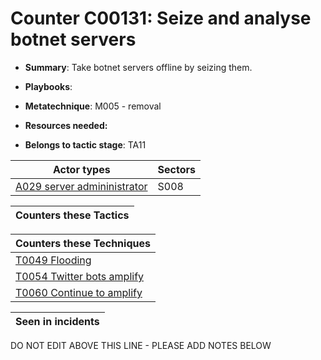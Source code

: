 # Counter C00131: Seize and analyse botnet servers

* **Summary**: Take botnet servers offline by seizing them. 

* **Playbooks**: 

* **Metatechnique**: M005 - removal

* **Resources needed:** 

* **Belongs to tactic stage**: TA11


| Actor types | Sectors |
| ----------- | ------- |
| [A029 server admininistrator ](../generated_pages/actortypes/A029.md) | S008 |



| Counters these Tactics |
| ---------------------- |



| Counters these Techniques |
| ------------------------- |
| [T0049 Flooding](../generated_pages/techniques/T0049.md) |
| [T0054 Twitter bots amplify](../generated_pages/techniques/T0054.md) |
| [T0060 Continue to amplify](../generated_pages/techniques/T0060.md) |



| Seen in incidents |
| ----------------- |


DO NOT EDIT ABOVE THIS LINE - PLEASE ADD NOTES BELOW